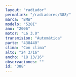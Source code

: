 ```yaml
---
layout: "radiador"
permalink: "/radiadores/388/"
marca: "BMW"
modelo: "528I"
ano: "2006"
motor: "L6 3.0"
transmision: "Automática"
parte: "438440"
clima: "Con clima"
alto: "24 3/16"
ancho: "18 13/16"
observaciones: ""
id: "388"
---
```


